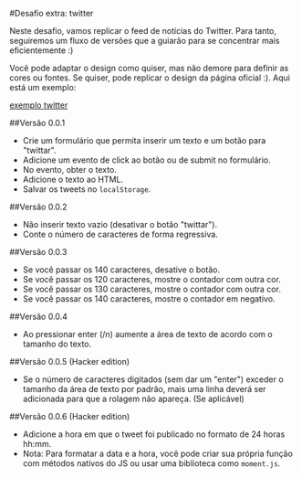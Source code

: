 #Desafio extra: twitter

Neste desafio, vamos replicar o feed de notícias do Twitter. Para tanto, seguiremos um fluxo de versões que a guiarão para se concentrar mais eficientemente :)

Você pode adaptar o design como quiser, mas não demore para definir as cores ou fontes. Se quiser, pode replicar o design da página oficial :). Aqui está um exemplo:

[exemplo twitter](https://media.giphy.com/media/3ov9jP4RIGQCUQOScg/giphy.gif)

##Versão 0.0.1

- Crie um formulário que permita inserir um texto e um botão para "twittar".
- Adicione um evento de click ao botão ou de submit no formulário.
- No evento, obter o texto.
- Adicione o texto ao HTML.
- Salvar os tweets no `localStorage`.

##Versão 0.0.2

- Não inserir texto vazio (desativar o botão "twittar").
- Conte o número de caracteres de forma regressiva.

##Versão 0.0.3

- Se você passar os 140 caracteres, desative o botão.
- Se você passar os 120 caracteres, mostre o contador com outra cor.
- Se você passar os 130 caracteres, mostre o contador com outra cor.
- Se você passar os 140 caracteres, mostre o contador em negativo.

##Versão 0.0.4

- Ao pressionar enter (/n) aumente a área de texto de acordo com o tamanho do texto.

##Versão 0.0.5 (Hacker edition)

- Se o número de caracteres digitados (sem dar um "enter") exceder o tamanho da área de texto por padrão, mais uma linha deverá ser adicionada para que a rolagem não apareça. (Se aplicável)

##Versão 0.0.6 (Hacker edition)

- Adicione a hora em que o tweet foi publicado no formato de 24 horas hh:mm.
- Nota: Para formatar a data e a hora, você pode criar sua própria função com métodos nativos do JS ou usar uma biblioteca como `moment.js`.
